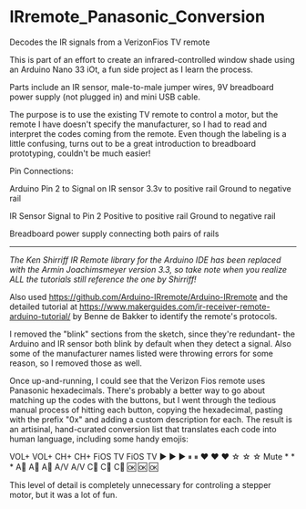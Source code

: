 # IRremote_Panasonic_Conversion
Decodes the IR signals from a VerizonFios TV remote 

This is part of an effort to create an infrared-controlled window shade using an Arduino Nano 33 iOt, a fun side project as I learn the process.

Parts include an IR sensor, male-to-male jumper wires, 9V breadboard power supply (not plugged in) and mini USB cable.

The purpose is to use the existing TV remote to control a motor, but the remote I have doesn't specify the manufacturer, so I had to read and interpret the codes coming from the remote. Even though the labeling is a little confusing, turns out to be a great introduction to breadboard prototyping, couldn't be much easier! 

Pin Connections:

Arduino 
Pin 2 to Signal on IR sensor
3.3v to positive rail
Ground to negative rail

IR Sensor
Signal to Pin 2
Positive to positive rail
Ground to negative rail

Breadboard power supply connecting both pairs of rails

----------------------------

*The Ken Shirriff IR Remote library for the Arduino IDE has been replaced with the Armin Joachimsmeyer version 3.3, so take note when you realize ALL the tutorials still reference the one by Shirriff!*

Also used https://github.com/Arduino-IRremote/Arduino-IRremote and the detailed tutorial at https://www.makerguides.com/ir-receiver-remote-arduino-tutorial/ by Benne de Bakker to identify the remote's protocols.

I removed the "blink" sections from the sketch, since they're redundant- the Arduino and IR sensor both blink by default when they detect a signal. Also some of the manufacturer names listed were throwing errors for some reason, so I removed those as well. 

Once up-and-running, I could see that the Verizon Fios remote uses Panasonic hexadecimals. There's probably a better way to go about matching up the codes with the buttons, but I went through the tedious manual process of hitting each button, copying the hexadecimal, pasting with the prefix "0x" and adding a custom description for each. The result is an artisinal, hand-curated conversion list that translates each code into human language, including some handy emojis:

VOL+
VOL+
CH+
CH+
FiOS TV
FiOS TV
▶
▶
▶
⏸
⏸
❤
❤
❤
☆
☆
☆
Mute
*
*
*
A🔺
A🔺
A🔺
A/V
A/V
C🔴
C🔴
C🔴
🆗
🆗
🆗

This level of detail is completely unnecessary for controling a stepper motor, but it was a lot of fun.


